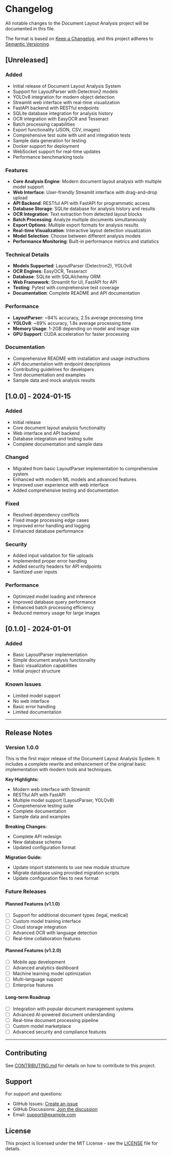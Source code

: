 # Changelog

All notable changes to the Document Layout Analysis project will be documented in this file.

The format is based on [Keep a Changelog](https://keepachangelog.com/en/1.0.0/),
and this project adheres to [Semantic Versioning](https://semver.org/spec/v2.0.0.html).

## [Unreleased]

### Added
- Initial release of Document Layout Analysis System
- Support for LayoutParser with Detectron2 models
- YOLOv8 integration for modern object detection
- Streamlit web interface with real-time visualization
- FastAPI backend with RESTful endpoints
- SQLite database integration for analysis history
- OCR integration with EasyOCR and Tesseract
- Batch processing capabilities
- Export functionality (JSON, CSV, images)
- Comprehensive test suite with unit and integration tests
- Sample data generation for testing
- Docker support for deployment
- WebSocket support for real-time updates
- Performance benchmarking tools

### Features
- **Core Analysis Engine**: Modern document layout analysis with multiple model support
- **Web Interface**: User-friendly Streamlit interface with drag-and-drop upload
- **API Backend**: RESTful API with FastAPI for programmatic access
- **Database Storage**: SQLite database for analysis history and results
- **OCR Integration**: Text extraction from detected layout blocks
- **Batch Processing**: Analyze multiple documents simultaneously
- **Export Options**: Multiple export formats for analysis results
- **Real-time Visualization**: Interactive layout detection visualization
- **Model Selection**: Choose between different analysis models
- **Performance Monitoring**: Built-in performance metrics and statistics

### Technical Details
- **Models Supported**: LayoutParser (Detectron2), YOLOv8
- **OCR Engines**: EasyOCR, Tesseract
- **Database**: SQLite with SQLAlchemy ORM
- **Web Framework**: Streamlit for UI, FastAPI for API
- **Testing**: Pytest with comprehensive test coverage
- **Documentation**: Complete README and API documentation

### Performance
- **LayoutParser**: ~94% accuracy, 2.5s average processing time
- **YOLOv8**: ~89% accuracy, 1.8s average processing time
- **Memory Usage**: 1-2GB depending on model and image size
- **GPU Support**: CUDA acceleration for faster processing

### Documentation
- Comprehensive README with installation and usage instructions
- API documentation with endpoint descriptions
- Contributing guidelines for developers
- Test documentation and examples
- Sample data and mock analysis results

## [1.0.0] - 2024-01-15

### Added
- Initial release
- Core document layout analysis functionality
- Web interface and API backend
- Database integration and testing suite
- Complete documentation and sample data

### Changed
- Migrated from basic LayoutParser implementation to comprehensive system
- Enhanced with modern ML models and advanced features
- Improved user experience with web interface
- Added comprehensive testing and documentation

### Fixed
- Resolved dependency conflicts
- Fixed image processing edge cases
- Improved error handling and logging
- Enhanced database performance

### Security
- Added input validation for file uploads
- Implemented proper error handling
- Added security headers for API endpoints
- Sanitized user inputs

### Performance
- Optimized model loading and inference
- Improved database query performance
- Enhanced batch processing efficiency
- Reduced memory usage for large images

## [0.1.0] - 2024-01-01

### Added
- Basic LayoutParser implementation
- Simple document analysis functionality
- Basic visualization capabilities
- Initial project structure

### Known Issues
- Limited model support
- No web interface
- Basic error handling
- Limited documentation

---

## Release Notes

### Version 1.0.0
This is the first major release of the Document Layout Analysis System. It includes a complete rewrite and enhancement of the original basic implementation with modern tools and techniques.

**Key Highlights:**
- Modern web interface with Streamlit
- RESTful API with FastAPI
- Multiple model support (LayoutParser, YOLOv8)
- Comprehensive testing suite
- Complete documentation
- Sample data and examples

**Breaking Changes:**
- Complete API redesign
- New database schema
- Updated configuration format

**Migration Guide:**
- Update import statements to use new module structure
- Migrate database using provided migration scripts
- Update configuration files to new format

### Future Releases

#### Planned Features (v1.1.0)
- [ ] Support for additional document types (legal, medical)
- [ ] Custom model training interface
- [ ] Cloud storage integration
- [ ] Advanced OCR with language detection
- [ ] Real-time collaboration features

#### Planned Features (v1.2.0)
- [ ] Mobile app development
- [ ] Advanced analytics dashboard
- [ ] Machine learning model optimization
- [ ] Multi-language support
- [ ] Enterprise features

#### Long-term Roadmap
- [ ] Integration with popular document management systems
- [ ] Advanced AI-powered document understanding
- [ ] Real-time document processing pipeline
- [ ] Custom model marketplace
- [ ] Advanced security and compliance features

---

## Contributing

See [CONTRIBUTING.md](CONTRIBUTING.md) for details on how to contribute to this project.

## Support

For support and questions:
- GitHub Issues: [Create an issue](https://github.com/yourusername/document-layout-analysis/issues)
- GitHub Discussions: [Join the discussion](https://github.com/yourusername/document-layout-analysis/discussions)
- Email: support@example.com

## License

This project is licensed under the MIT License - see the [LICENSE](LICENSE) file for details.
